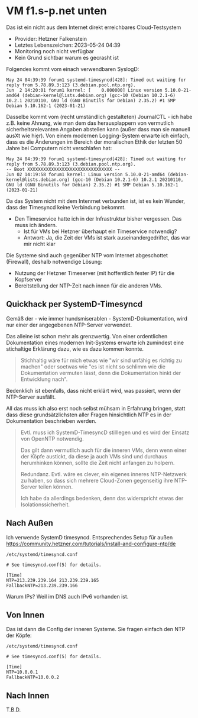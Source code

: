 # VM f1.s-p.net unten

Das ist ein nicht aus dem Internet direkt erreichbares Cloud-Testsystem

- Provider: Hetzner Falkenstein
- Letztes Lebenszeichen: 2023-05-24 04:39
- Monitoring noch nicht verfügbar
- Kein Grund sichtbar warum es gecrasht ist


Folgendes kommt vom einach verwendbaren SyslogD:

```
May 24 04:39:39 forum1 systemd-timesyncd[428]: Timed out waiting for reply from 5.78.89.3:123 (3.debian.pool.ntp.org).
Jun  2 14:20:01 forum1 kernel: [    0.000000] Linux version 5.10.0-21-amd64 (debian-kernel@lists.debian.org) (gcc-10 (Debian 10.2.1-6) 10.2.1 20210110, GNU ld (GNU Binutils for Debian) 2.35.2) #1 SMP Debian 5.10.162-1 (2023-01-21)
```

Dasselbe kommt vom (recht umständlich gestalteten) JournalCTL - ich habe z.B. keine Ahnung,
wie man dem das herausplappern von vermutlich sicherheitsrelevanten Angaben abstellen kann
(außer dass man sie manuell ausXt wie hier).  Von einem modernen Logging-System erwarte
ich einfach, dass es die Änderungen im Bereich der moralischen Ethik der letzten 50 Jahre
bei Computern nicht verschlafen hat:

```
May 24 04:39:39 forum1 systemd-timesyncd[428]: Timed out waiting for reply from 5.78.89.3:123 (3.debian.pool.ntp.org).
-- Boot XXXXXXXXXXXXXXXXXXXXXXXXXXXXXXXX --
Jun 02 14:19:58 forum1 kernel: Linux version 5.10.0-21-amd64 (debian-kernel@lists.debian.org) (gcc-10 (Debian 10.2.1-6) 10.2.1 20210110, GNU ld (GNU Binutils for Debian) 2.35.2) #1 SMP Debian 5.10.162-1 (2023-01-21)
```

Da das System nicht mit dem Intenrnet verbunden ist, ist es kein Wunder, dass der Timesyncd keine Verbindung bekommt.

- Den Timeservice hatte ich in der Infrastruktur bisher vergessen.  Das muss ich ändern.
  - Ist für VMs bei Hetzner überhaupt ein Timeservice notwendig?
  - Antwort: Ja, die Zeit der VMs ist stark auseinandergedriftet, das war mir nicht klar

Die Systeme sind auch gegenüber NTP vom Internet abgeschottet (Firewall), deshalb notwendige Lösung:

- Nutzung der Hetzner Timeserver (mit hoffentlich fester IP) für die Kopfserver
- Bereitstellung der NTP-Zeit nach innen für die anderen VMs.

## Quickhack per SystemD-Timesyncd

Gemäß der - wie immer hundsmiserablen - SystemD-Dokumentation,
wird nur einer der angegebenen NTP-Server verwendet.

Das alleine ist schon mehr als grenzwertig.  Von einer ordentlichen Dokumentation
eines modernen Init-Systems erwarte ich zumindest eine stichaltige Erklärung dazu,
wie es dazu kommen konnte.

> Stichhaltig wäre für mich etwas wie "wir sind unfähig es richtig zu machen" oder
> soetwas wie "es ist nicht so schlimm wie die Dokumentation vermuten lässt, denn die Dokumentation hinkt der Entwicklung nach".

Bedenklich ist ebenfalls, dass nicht erklärt wird, was passiert, wenn der NTP-Server ausfällt.

All das muss ich also erst noch selbst mühsam in Erfahrung bringen, statt dass diese grundsätzlichsten aller Fragen hinsichtlich NTP
es in der Dokumentation beschrieben werden.

> Evtl. muss ich SystemD-TimesyncD stilllegen und es wird der Einsatz von OpenNTP notwendig.
>
> Das gilt dann vermutlich auch für die inneren VMs, denn wenn einer der Köpfe austickt,
> da diese ja auch VMs sind und durchaus herumhinken können, sollte die Zeit nicht anfangen zu holpern.
>
> Redundanz.  Evtl. wäre es clever, ein eigenes inneres NTP-Netzwerk zu haben,
> so dass sich mehrere Cloud-Zonen gegenseitig ihre NTP-Server teilen können.
>
> Ich habe da allerdings bedenken, denn das widerspricht etwas der Isolationssicherheit.


## Nach Außen

Ich verwende SystemD timesyncd.  Entsprechendes Setup für außen <https://community.hetzner.com/tutorials/install-and-configure-ntp/de>

`/etc/systemd/timesyncd.conf`
```
# See timesyncd.conf(5) for details.

[Time]
NTP=213.239.239.164 213.239.239.165
FallbackNTP=213.239.239.166
```

Warum IPs?  Weil im DNS auch IPv6 vorhanden ist.


## Von Innen

Das ist dann die Config der inneren Systeme.  Sie fragen einfach den NTP der Köpfe:

`/etc/systemd/timesyncd.conf`
```
# See timesyncd.conf(5) for details.

[Time]
NTP=10.0.0.1
FallbackNTP=10.0.0.2
```

## Nach Innen

T.B.D.
